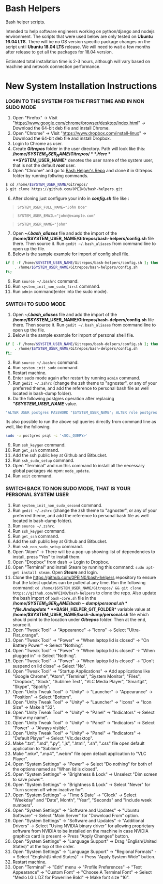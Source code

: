 # Bash Helpers
Bash helper scripts.

Intended to help software engineers working on python/django and nodejs environment. The scripts that were used below are only tested on **Ubuntu 16.04 LTS**. There will be no OS version specific package changes on the script until **Ubuntu 18.04 LTS** release. We will need to wait a few months after release to get all the packages for 18.04 version.

Estimated total installation time is 2-3 hours, although will vary based on machine and network connection performance.

# New System Installation Instructions

### LOGIN TO THE SYSTEM FOR THE FIRST TIME AND IN NON SUDO MODE
1. Open "Firefox" -> Visit "https://www.google.com/chrome/browser/desktop/index.html" -> Download the 64-bit deb file and install Chrome.
2. Open "Chrome" -> Visit "https://www.dropbox.com/install-linux" -> Download the 64-bit deb file and install Dropbox.
3. Login to Chrome as user.
4. Create ***Gitrepos*** folder in the user directory. Path will look like this: **/home/$SYSTEM_USER_NAME/Gitrepos/**. Here ***$SYSTEM_USER_NAME*** denotes the user name of the system user, that is not the default ***root*** user.
5. Open "Chrome" and go to [Bash Helper's Repo](https://github.com/0PEIN0/bash-helpers) and clone it in Gitrepos folder by running follwing commands.
```sh
$ cd /home/$SYSTEM_USER_NAME/Gitrepos/
$ git clone https://github.com/0PEIN0/bash-helpers.git
```
6. After cloning just configure your info in ***config.sh*** file like :
>`SYSTEM_USER_FULL_NAME="John Doe"`

>`SYSTEM_USER_EMAIL="john@example.com"`

>`SYSTEM_USER_NAME="john"`

7. Open ***~/.bash_aliases*** file and add the import of the **/home/$SYSTEM_USER_NAME/Gitrepos/bash-helpers/config.sh** file there. Then source it. Run `gedit ~/.bash_aliases` from command line to open up the file.
8. Below is the sample example for import of config shell file.
```bash
if [ -f /home/$SYSTEM_USER_NAME/Gitrepos/bash-helpers/config.sh ]; then
    . /home/$SYSTEM_USER_NAME/Gitrepos/bash-helpers/config.sh
fi;
```
9. Run `source ~/.bashrc` command.
10. Run `system_init_non_sudo_first` command.
11. Run `admin` command(enter into the sudo mode).

### SWITCH TO SUDO MODE
1. Open ***~/.bash_aliases*** file and add the import of the **/home/$SYSTEM_USER_NAME/Gitrepos/bash-delpers/config.sh** file there. Then source it. Run `gedit ~/.bash_aliases` from command line to open up the file.
2. Below is the sample example for import of personal shell file.
```bash
if [ -f /home/$SYSTEM_USER_NAME/Gitrepos/bash-delpers/config.sh ]; then
    . /home/$SYSTEM_USER_NAME/Gitrepos/bash-delpers/config.sh
fi;
```
3. Run `source ~/.bashrc` command.
4. Run `system_init_sudo` command.
5. Restart machine.
6. Enter sudo mode again after restart by running `admin` command.
7. Run `gedit ~/.zshrc` (change the zsh theme to "agnoster", or any of your preferred theme, and add the reference to personal bash file as well located in bash-dump folder).
8. Do the following postgres operation after replacing ***"$SYSTEM_USER_NAME*** value.
```sql
'ALTER USER postgres PASSWORD "$SYSTEM_USER_NAME"; ALTER role postgres PASSWORD "$SYSTEM_USER_NAME"; CREATE ROLE $SYSTEM_USER_NAME LOGIN PASSWORD "$SYSTEM_USER_NAME";CREATE USER $SYSTEM_USER_NAME WITH PASSWORD "$SYSTEM_USER_NAME"; alter ROLE $SYSTEM_USER_NAME LOGIN PASSWORD "$SYSTEM_USER_NAME";alter USER $SYSTEM_USER_NAME WITH PASSWORD "$SYSTEM_USER_NAME";ALTER ROLE $SYSTEM_USER_NAME SET client_encoding TO "utf8"; ALTER ROLE $SYSTEM_USER_NAME SET default_transaction_isolation TO "read committed" ;ALTER ROLE $SYSTEM_USER_NAME SET timezone TO "UTC";alter role $SYSTEM_USER_NAME superuser;CREATE EXTENSION postgis;CREATE EXTENSION postgis_topology;CREATE EXTENSION postgis_sfcgal;CREATE EXTENSION fuzzystrmatch;CREATE EXTENSION address_standardizer;CREATE EXTENSION address_standardizer_data_us;CREATE EXTENSION postgis_tiger_geocoder;'
```
Its also possible to run the above sql queries directly from command line as well, like the following.
```bash
sudo -u postgres psql -c '<SQL_QUERY>'
```
9. Run `ssh_keygen` command.
10. Run `get_ssh` command.
11. Add the ssh public key at Github and Bitbucket.
12. Run `ssh_sudo_setup` command.
13. Open "Terminal" and run this command to install all the necessary global packages via npm: `node_update`.
14. Run `exit` command.

### SWITCH BACK TO NON SUDO MODE, THAT IS YOUR PERSONAL SYSTEM USER
1. Run `system_init_non_sudo_second` command.
2. Run `gedit ~/.zshrc` (change the zsh theme to "agnoster", or any of your preferred theme, and add the reference to personal bash file as well located in bash-dump folder).
3. Run `source ~/.zshrc`.
4. Run `ssh_keygen` command.
5. Run `get_ssh` command.
6. Add the ssh public key at Github and Bitbucket.
7. Run `ssh_non_sudo_setup` command.
8. Open "Atom" -> There will be a pop-up showing list of dependencies to install, press "Yes" to install them.
9. Open "Dropbox" from dash -> Login to Dropbox.
10. Open "Terminal" and install Steam by running this command: `sudo apt-get install steam`. Open ***Steam*** and login.
11. Clone the https://github.com/0PEIN0/bash-helpers repository to ensure that the latest updates can be pulled at any time. Run the following command: `cd /home/$SYSTEM_USER_NAME/Gitrepos/ && git clone https://github.com/0PEIN0/bash-helpers` to clone the repo. Also update the bash import of `bash-core.sh` file in the **/home/$SYSTEM_USER_NAME/bash-dump/personal.sh** file. And update ***$BASH_HELPER_GIT_FOLDER*** variable value at **/home/$SYSTEM_USER_NAME/bash-dump/personal.sh** file which should point to the location under ***Gitrepos*** folder. Then at the end, source it.
12. Open "Tweak Tool" -> "Appearance" -> "Icons" -> Select "Ultra-Flat_orange".
13. Open "Tweak Tool" -> "Power" -> "When laptop lid is closed" -> "On Battery Power" -> Select "Nothing".
14. Open "Tweak Tool" -> "Power" -> "When laptop lid is closed" -> "When plugged in" -> Select "Nothing".
15. Open "Tweak Tool" -> "Power" -> "When laptop lid is closed" -> "Don't suspend on lid close" -> Select "No".
16.  Open "Tweak Tool" -> "Startup Applications" -> Add applications like "Google Chrome", "Atom", "Terminal", "System Monitor", "Files", "Dropbox", "Slack", "Sublime Text", "VLC Media Player", "Smartgit", "Skype", "Spotify".
17. Open "Unity Tweak Tool" -> "Unity" -> "Launcher" -> "Appearance" -> "Position" -> Select "Bottom".
18. Open "Unity Tweak Tool" -> "Unity" -> "Launcher" -> "Icons" -> "Icon Size" -> Make it "32".
19. Open "Unity Tweak Tool" -> "Unity" -> "Panel" -> "Indicators" -> Select "Show my name".
20. Open "Unity Tweak Tool" -> "Unity" -> "Panel" -> "Indicators" -> Select "Power" -> "Always visible".
21. Open "Unity Tweak Tool" -> "Unity" -> "Panel" -> "Indicators" -> "Default Player" -> Select "Vlc.desktop".
22. Make ".txt", ".md", ".py", ".js", ".html", ".sh", ".css" file open default application to "Sublime".
23. Make ".mkv", ".mp4", ".webm" file open default application to "VLC Player".
24. Open "System Settings" -> "Power" -> Select "Do nothing" for both of the options named as "When lid is closed".
25. Open "System Settings" -> "Brightness & Lock" -> Unselect "Dim screen to save power".
26. Open "System Settings" -> "Brightness & Lock" -> Select "Never" for "Turn screen off when inactive for".
27. Open "System Settings" -> "Time & Date" -> "Clock" -> Select "Weekday" and "Date", Month", "Year", "Seconds" and "Include week numbers".
28. Open "System Settings" -> "Software and Updates" -> "Ubuntu Software" -> Select "Main Server" for "Download From" option.
29. Open "System Settings" -> "Software and Updates" -> "Additional Drivers" -> Select "Using NVIDIA binary driver" for allowing proprietary software from NVIDIA to be installed on the machine in case NVIDIA graphics card is present -> Press "Apply Changes" button.
30. Open "System Settings" -> "Language Support" -> Drag "English(United States)" at the top of the order.
31. Open "System Settings" -> "Language Support" -> "Regional Formats" -> Select "English(United States)" -> Press "Apply System Wide" button.
32. Restart machine.
33. Open "Terminal" -> "Edit" menu -> "Profile Preferences" -> "Text Appearance" -> "Custom Font" -> "Choose A Terminal Font" -> Select "Meslo LG L DZ for Powerline Bold" -> Make font size "16".
